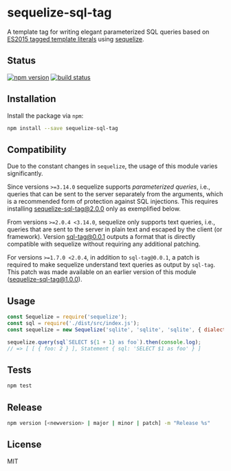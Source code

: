 # sequelize-sql-tag

A template tag for writing elegant parameterized SQL queries based on [ES2015 tagged template literals](https://developer.mozilla.org/en-US/docs/Web/JavaScript/Reference/Template_literals#Tagged_template_literals) using [sequelize](https://github.com/sequelize/sequelize).

## Status

[![npm version][npm-image]][npm-url]
[![build status][travis-image]][travis-url]

## Installation

Install the package via `npm`:

```sh
npm install --save sequelize-sql-tag
```

## Compatibility

Due to the constant changes in `sequelize`, the usage of this module varies significantly.

Since versions `>=3.14.0` sequelize supports *parameterized queries*, i.e., queries that can be sent to the server separately from the arguments, which is a recommended form of protection against SQL injections. This requires installing [sequelize-sql-tag@2.0.0](https://github.com/seegno/sql-tag/tree/2.0.0) only as exemplified below.

From versions `>=2.0.4 <3.14.0`, sequelize only supports text queries, i.e., queries that are sent to the server in plain text and escaped by the client (or framework). Version [sql-tag@0.0.1](https://github.com/seegno/sql-tag/tree/0.0.1) outputs a format that is directly compatible with sequelize without requiring any additional patching.

For versions `>=1.7.0 <2.0.4`, in addition to `sql-tag@0.0.1`, a patch is required to make sequelize understand text queries as output by `sql-tag`. This patch was made available on an earlier version of this module ([sequelize-sql-tag@1.0.0](https://github.com/seegno/sequelize-sql-tag/tree/v1.0.0)).

## Usage

```js
const Sequelize = require('sequelize');
const sql = require('./dist/src/index.js');
const sequelize = new Sequelize('sqlite', 'sqlite', 'sqlite', { dialect: 'sqlite', logging: false });

sequelize.query(sql`SELECT ${1 + 1} as foo`).then(console.log);
// => [ [ { foo: 2 } ], Statement { sql: 'SELECT $1 as foo' } ]
```

## Tests

```sh
npm test
```

## Release

```sh
npm version [<newversion> | major | minor | patch] -m "Release %s"
```

## License

MIT

[npm-image]: https://img.shields.io/npm/v/sequelize-sql-tag.svg?style=flat-square
[npm-url]: https://www.npmjs.com/package/sequelize-sql-tag
[travis-image]: https://img.shields.io/travis/seegno/sequelize-sql-tag/v1.0.0.svg?style=flat-square
[travis-url]: https://travis-ci.org/seegno/sequelize-sql-tag
